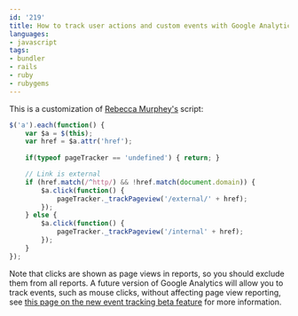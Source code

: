 ```yaml
---
id: '219'
title: How to track user actions and custom events with Google Analytics and jQuery
languages:
- javascript
tags:
- bundler
- rails
- ruby
- rubygems
---
```

This is a customization of [Rebecca Murphey's](http://blog.rebeccamurphey.com/2008/01/06/track-outbound-clicks-with-google-analytics-and-jquery/) script:


```javascript
$('a').each(function() {
	var $a = $(this);
	var href = $a.attr('href');
	
	if(typeof pageTracker == 'undefined') { return; }

	// Link is external
	if (href.match(/^http/) && !href.match(document.domain)) {
		$a.click(function() {
			pageTracker._trackPageview('/external/' + href);
		});
	} else {
		$a.click(function() {
			pageTracker._trackPageview('/internal' + href);
		});
	}
});
```
    

Note that clicks are shown as page views in reports, so you should exclude them from all reports. A future version of Google Analytics will allow you to track events, such as mouse clicks, without affecting page view reporting, see [this page on the new event tracking beta feature](http://code.google.com/apis/analytics/docs/eventTrackerOverview.html) for more information.

